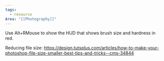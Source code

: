 ```yaml
---
tags:
  - resource
Area: "[[Photography]]"
---
```


Use Alt+RMouse to show the HUD that shows brush size and hardness in red.

Reducing file size:  https://design.tutsplus.com/articles/how-to-make-your-photoshop-file-size-smaller-best-tips-and-tricks--cms-34844

